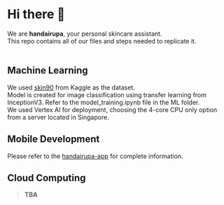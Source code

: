 # Hi there 👋

We are <b>handairupa</b>, your personal skincare assistant.
<br>
This repo contains all of our files and steps needed to replicate it.
<br>
<br>
## Machine Learning
We used <a href=https://www.kaggle.com/datasets/dinartas/skin90>skin90</a> from Kaggle as the dataset.
<br>
Model is created for image classification using transfer learning from InceptionV3. Refer to the model_training.ipynb file in the ML folder.
<br>
We used Vertex AI for deployment, choosing the 4-core CPU only option from a server located in Singapore.

## Mobile Development
Please refer to the <a href ="https://github.com/handairupa/handairupa-app">handairupa-app</a> for complete information.

## Cloud Computing
> **TBA**
